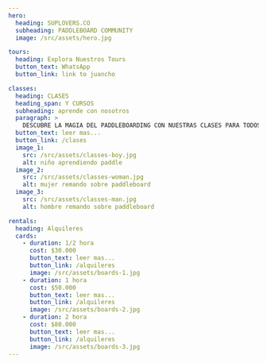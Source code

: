 ```yaml
---
hero:
  heading: SUPLOVERS.CO
  subheading: PADDLEBOARD COMMUNITY
  image: /src/assets/hero.jpg

tours:
  heading: Explora Nuestros Tours
  button_text: WhatsApp
  button_link: link to juancho

classes: 
  heading: CLASES 
  heading_span: Y CURSOS
  subheading: aprende con nosotros
  paragraph: > 
    DESCUBRE LA MAGIA DEL PADDLEBOARDING CON NUESTRAS CLASES PARA TODOS LOS NIVELES. DESDE PRINCIPIANTES HASTA AVANZADOS, EXPERIMENTA UNA CONEXIÓN ÚNICA CON LA NATURALEZA EN CADA SESIÓN. ÚNETE A NOSOTROS PARA EMBARCARTE EN ESTA EMOCIONANTE AVENTURA ACUÁTICA.
  button_text: leer mas...
  button_link: /clases
  image_1:
    src: /src/assets/classes-boy.jpg
    alt: niño aprendiendo paddle
  image_2:
    src: /src/assets/classes-woman.jpg
    alt: mujer remando sobre paddleboard
  image_3:  
    src: /src/assets/classes-man.jpg
    alt: hombre remando sobre paddleboard

rentals: 
  heading: Alquileres
  cards:
    - duration: 1/2 hora
      cost: $30.000
      button_text: leer mas...
      button_link: /alquileres
      image: /src/assets/boards-1.jpg
    - duration: 1 hora
      cost: $50.000
      button_text: leer mas...
      button_link: /alquileres
      image: /src/assets/boards-2.jpg
    - duration: 2 hora
      cost: $80.000
      button_text: leer mas...
      button_link: /alquileres
      image: /src/assets/boards-3.jpg
---
```

